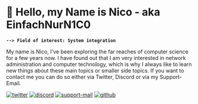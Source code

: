 # 🪬 Hello, my Name is Nico - aka EinfachNurN1C0

**`--> Field of interest: System integration`**

My name is Nico, I've been exploring the far reaches of computer science for a few years now. I have found out that I am very interested in network administration and computer technology, which is why I always like to learn new things about these main topics or smaller side topics. If you want to contact me you can do so either via Twitter, Discord or via my Support-Email.

   <p align="left">
      <a href="https://twitter.com/EinfachNurN1C0">
         <img alt="twitter" title="Reach me via Twitter" src="https://img.shields.io/badge/Twitter-1DA1F2?style=for-the-badge&logo=twitter&logoColor=white"/></a> 
      <a href="https://dsc.gg/z1p-direct">
         <img alt="discord" title="Join my Discord Server" src="https://img.shields.io/badge/Discord-5865F2?style=for-the-badge&logo=discord&logoColor=white"/></a> 
      <a href="mailto:support@nico-dev.tech">
         <img alt="support-mail" title="Reach me via my Support-Mail" src="https://img.shields.io/badge/Gmail-D14836?style=for-the-badge&logo=gmail&logoColor=white"/></a> 
      <a href="https://github.com/EinfachNurN1C0?tab=followers">
         <img alt="github" title="Follow me on Github ;)" src="https://img.shields.io/badge/GitHub-100000?style=for-the-badge&logo=github&logoColor=white"/></a>
   </p>
